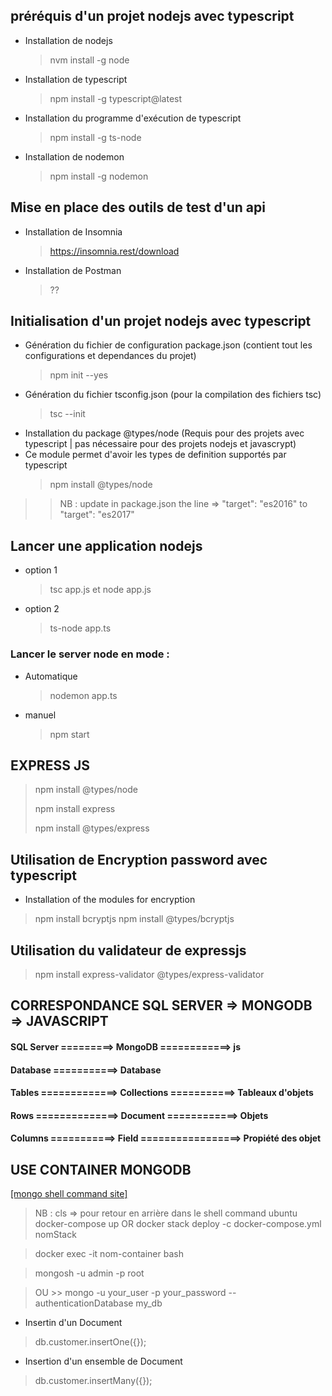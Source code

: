 ## préréquis d'un projet nodejs avec typescript
* Installation de nodejs
    > nvm install -g node
* Installation de typescript 
    > npm install -g typescript@latest
* Installation du programme d'exécution de typescript
    > npm install -g ts-node
* Installation de nodemon
    > npm install -g nodemon
## Mise en place des outils de test d'un api
* Installation de Insomnia
    > https://insomnia.rest/download
* Installation de Postman
    > ??

## Initialisation d'un projet nodejs avec typescript
* Génération du fichier de configuration package.json (contient tout les configurations et dependances du projet)
  > npm init --yes
* Génération du fichier tsconfig.json (pour la compilation des fichiers  tsc)
  > tsc --init
* Installation du package @types/node (Requis pour des projets avec typescript | pas nécessaire pour des projets nodejs et javascrypt)
* Ce module permet d'avoir les types de definition supportés par typescript
  > npm install @types/node

>> NB : update in package.json the line => "target": "es2016" to "target": "es2017"

## Lancer une application nodejs
* option 1
  > tsc app.js  et node app.js
* option 2
  > ts-node app.ts

### Lancer le server node en mode :
* Automatique
  > nodemon app.ts
* manuel
  > npm start

## EXPRESS JS
> npm install @types/node 
> 
> npm install express 
> 
> npm install @types/express

## Utilisation de  Encryption password avec typescript
* Installation of the modules for encryption
> npm install bcryptjs 
> npm install @types/bcryptjs

## Utilisation du validateur de expressjs
> npm install express-validator @types/express-validator



## CORRESPONDANCE SQL SERVER      =>  MONGODB     =>   JAVASCRIPT
####  SQL Server   =========>  MongoDB     ============>   js
####  Database     ===========>  Database   
####  Tables       =============>  Collections ===========>   Tableaux d'objets
####  Rows         ==============>  Document    ============>   Objets
####  Columns      ===========>  Field       =================>   Propiété des objet

## USE CONTAINER MONGODB
[[mongo shell command site]](https://www.mongodb.com/docs/mongodb-shell/run-commands/)
> NB : cls => pour retour en arrière dans le shell command ubuntu
> docker-compose up OR docker stack deploy -c docker-compose.yml nomStack

> docker exec -it nom-container bash

> mongosh -u admin -p root

> OU >> mongo -u your_user -p your_password --authenticationDatabase my_db

* Insertin d'un Document 
> db.customer.insertOne({});
* Insertion d'un ensemble de  Document 
> db.customer.insertMany({});